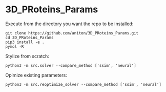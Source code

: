 # 3D_PRoteins_Params

Execute from the directory you want the repo to be installed:

```
git clone https://github.com/aniton/3D_PRoteins_Params.git
cd 3D_PRoteins_Params
pip3 install -e .
pymol -R
```
Stylize from scratch:

```
python3 -m src.solver --compare_method ['ssim', 'neural']
```
Opimize existing parameters:

```
python3 -m src.reoptimize_solver --compare_method ['ssim', 'neural']
```
